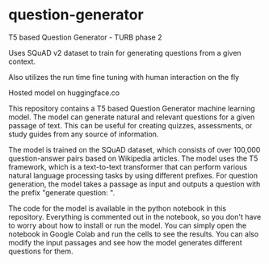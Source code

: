 # question-generator
T5 based Question Generator - TURB phase 2

Uses SQuAD v2 dataset to train for generating questions from a given context. 

Also utilizes the run time fine tuning with human interaction on the fly 

Hosted model on huggingface.co 

This repository contains a T5 based Question Generator machine learning model. The model can generate natural and relevant questions for a given passage of text. This can be useful for creating quizzes, assessments, or study guides from any source of information.

The model is trained on the SQuAD dataset, which consists of over 100,000 question-answer pairs based on Wikipedia articles. The model uses the T5 framework, which is a text-to-text transformer that can perform various natural language processing tasks by using different prefixes. For question generation, the model takes a passage as input and outputs a question with the prefix "generate question: ".

The code for the model is available in the python notebook in this repository. Everything is commented out in the notebook, so you don't have to worry about how to install or run the model. You can simply open the notebook in Google Colab and run the cells to see the results. You can also modify the input passages and see how the model generates different questions for them.